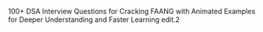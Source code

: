 
100+ DSA Interview Questions for Cracking FAANG with Animated Examples for Deeper Understanding and Faster Learning
edit.2
